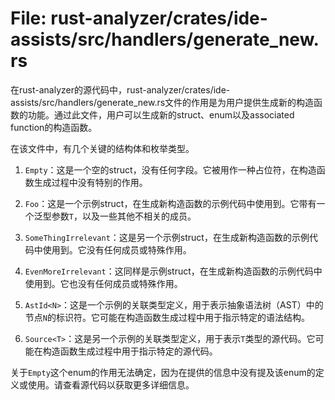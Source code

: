 # File: rust-analyzer/crates/ide-assists/src/handlers/generate_new.rs

在rust-analyzer的源代码中，rust-analyzer/crates/ide-assists/src/handlers/generate_new.rs文件的作用是为用户提供生成新的构造函数的功能。通过此文件，用户可以生成新的struct、enum以及associated function的构造函数。

在该文件中，有几个关键的结构体和枚举类型。

1. `Empty`：这是一个空的struct，没有任何字段。它被用作一种占位符，在构造函数生成过程中没有特别的作用。

2. `Foo`：这是一个示例struct，在生成新构造函数的示例代码中使用到。它带有一个泛型参数`T`，以及一些其他不相关的成员。

3. `SomeThingIrrelevant`：这是另一个示例struct，在生成新构造函数的示例代码中使用到。它没有任何成员或特殊作用。

4. `EvenMoreIrrelevant`：这同样是示例struct，在生成新构造函数的示例代码中使用到。它也没有任何成员或特殊作用。

5. `AstId<N>`：这是一个示例的关联类型定义，用于表示抽象语法树（AST）中的节点`N`的标识符。它可能在构造函数生成过程中用于指示特定的语法结构。

6. `Source<T>`：这是另一个示例的关联类型定义，用于表示`T`类型的源代码。它可能在构造函数生成过程中用于指示特定的源代码。

关于`Empty`这个enum的作用无法确定，因为在提供的信息中没有提及该enum的定义或使用。请查看源代码以获取更多详细信息。

